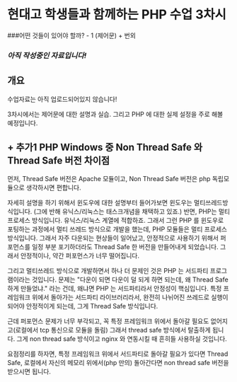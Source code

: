 # 현대고 학생들과 함께하는 PHP 수업 3차시

###어떤 것들이 있어야 할까? - 1 (제어문) + 번외

### ***아직 작성중인 자료입니다!***

## 개요

수업자료는 아직 업로드되어있지 않습니다!

3차시에서는 제어문에 대한 설명과 실습. 그리고 PHP 에 대한 실제 설정을 주로 해볼 예정입니다.

## + 추가1 PHP Windows 중 Non Thread Safe 와 Thread Safe 버전 차이점

 먼저, Thread Safe 버전은 Apache 모듈이고, Non Thread Safe 버전은 php 독립모듈으로 생각하시면 편합니다. 
 
 자세히 설명을 하기 위해서 윈도우에 대한 설명부터 들어가보면 윈도우는 멀티쓰레드방식입니다. (그에 반해 유닉스/리눅스는 태스크개념을 채택하고 있죠.) 반면, PHP는 멀티 프로세스 방식입니다. 유닉스/리눅스 계열에 적합하죠. 그래서 그런 PHP 를 윈도우로 포팅하는 과정에서 멀티 쓰레드 방식으로 개발을 했는데, PHP 모듈들은 멀티 프로세스 방식입니다. 그래서 자주 다운되는 현상들이 일어났고, 안정적으로 사용하기 위해서 퍼포먼스를 일정 부분 포기하더라도 Thread Safe 한 버전을 만들어내게 되었습니다. 그래서 안정적이나, 약간 퍼포먼스가 너무 떨어집니다. 

 그리고 멀티쓰레드 방식으로 개발하면서 하나 더 문제인 것은 PHP 는 서드파티 프로그램이라는 것입니다. 문제는 "다운이 되면 다운이 덜 되게 하면 되는데, 왜 Thread Safe 하게 만들었냐." 라는 건데, 왜냐면 PHP 는 서드파티라서 안정성이 핵심입니다. 특정 프레임워크 위에서 돌아가는 서드파티 라이브러리라서, 완전히 나뉘어진 쓰레드로 실행이 되어야 안정적이게 되는데, 그게 Thread Safe 방식입니다.

 근데 퍼포먼스 문제가 너무 부각되고, 꼭 특정 프레임워크 위에서 돌아갈 필요도 없어지고(로컬에서 tcp 통신으로 모듈을 돌림) 그래서 thread safe 방식에서 탈출하게 됩니다. 그게 non thread safe 방식이고 nginx 와 연동시킬 때 흔히들 사용하실 것입니다.

 요점정리를 하자면, 특정 프레임워크 위에서 서드파티로 돌아갈 필요가 있다면 Thread Safe, 로컬에서 자신의 메모리 위에서(php 만의) 돌아간다면 non thread safe 버전을 받으시면 됩니다.